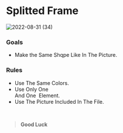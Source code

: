 # Splitted Frame
![2022-08-31 (34)](https://user-images.githubusercontent.com/112438572/187797593-1876bf3b-4f04-40c1-9c12-03c6c44a9776.png)
### Goals
- Make the Same Shqpe Like In The Picture.
### Rules
- Use The Same Colors.
- Use Only One <div> And One <img> Element.
- Use The Picture Included In The File.
<br>

> **Good Luck**
